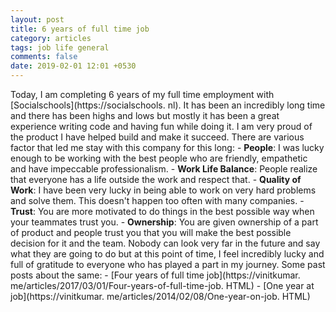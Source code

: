 ```yaml
---
layout: post
title: 6 years of full time job
category: articles
tags: job life general
comments: false
date: 2019-02-01 12:01 +0530
--- 
```


Today, I am completing 6 years of my full time employment with [Socialschools](https://socialschools. nl). It has been an incredibly long time and there has been highs and lows but mostly it has been a great experience writing code and having fun while doing it. I am very proud of the product I have helped build and make it succeed. There are various factor that led me stay with this company for this long: - __People__: I was lucky enough to be working with the best people who are friendly, empathetic and have impeccable professionalism. - __Work Life Balance__: People realize that everyone has a life outside the work and respect that. - __Quality of Work__: I have been very lucky in being able to work on very hard problems and solve them. This doesn't happen too often with many companies. - __Trust__: You are more motivated to do things in the best possible way when your teammates trust you. - __Ownership__: You are given ownership of a part of product and people trust you that you will make the best possible decision for it and the team. Nobody can look very far in the future and say what they are going to do but at this point of time, I feel incredibly lucky and full of gratitude to everyone who has played a part in my journey. Some past posts about the same: - [Four years of full time job](https://vinitkumar. me/articles/2017/03/01/Four-years-of-full-time-job. HTML) - [One year at job](https://vinitkumar. me/articles/2014/02/08/One-year-on-job. HTML)
